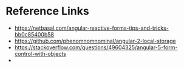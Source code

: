 # Reference Links
* https://netbasal.com/angular-reactive-forms-tips-and-tricks-bb0c85400b58
* https://github.com/phenomnomnominal/angular-2-local-storage
* https://stackoverflow.com/questions/49604325/angular-5-form-control-with-objects
* 

